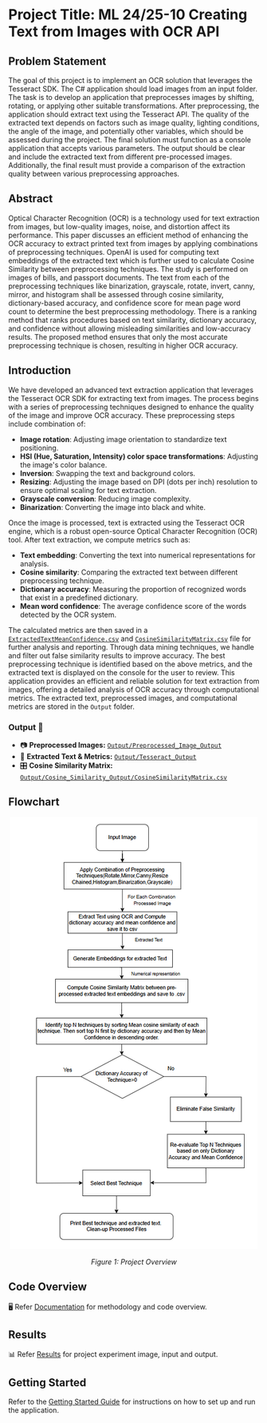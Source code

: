 # Project Title: ML 24/25-10 Creating Text from Images with OCR API

## Problem Statement
The goal of this project is to implement an OCR solution that leverages the Tesseract SDK. The C# application should load images from an input folder. The task is to develop an application that preprocesses images by shifting, rotating, or applying other suitable transformations. After preprocessing, the application should extract text using the Tesseract API. The quality of the extracted text depends on factors such as image quality, lighting conditions, the angle of the image, and potentially other variables, which should be assessed during the project. The final solution must function as a console application that accepts various parameters. The output should be clear and include the extracted text from different pre-processed images. Additionally, the final result must provide a comparison of the extraction quality between various preprocessing approaches.

## Abstract
Optical Character Recognition (OCR) is a technology used for text extraction from images, but low-quality images, noise, and distortion affect its performance. This paper discusses an efficient method of enhancing the OCR accuracy to extract printed text from images by applying combinations of preprocessing techniques. OpenAI is used for computing text embeddings of the extracted text which is further used to calculate Cosine Similarity between preprocessing techniques. The study is performed on images of bills, and passport documents. The text from each of the preprocessing techniques like binarization, grayscale, rotate, invert, canny, mirror, and histogram shall be assessed through cosine similarity, dictionary-based accuracy, and confidence score for mean page word count to determine the best preprocessing methodology. There is a ranking method that ranks procedures based on text similarity, dictionary accuracy, and confidence without allowing misleading similarities and low-accuracy results. The proposed method ensures that only the most accurate preprocessing technique is chosen, resulting in higher OCR accuracy.

## Introduction
We have developed an advanced text extraction application that leverages the Tesseract OCR SDK for extracting text from images. The process begins with a series of preprocessing techniques designed to enhance the quality of the image and improve OCR accuracy. These preprocessing steps include combination of:

- **Image rotation**: Adjusting image orientation to standardize text positioning.
- **HSI (Hue, Saturation, Intensity) color space transformations**: Adjusting the image's color balance.
- **Inversion**: Swapping the text and background colors.
- **Resizing**: Adjusting the image based on DPI (dots per inch) resolution to ensure optimal scaling for text extraction.
- **Grayscale conversion**: Reducing image complexity.
- **Binarization**: Converting the image into black and white.

Once the image is processed, text is extracted using the Tesseract OCR engine, which is a robust open-source Optical Character Recognition (OCR) tool. After text extraction, we compute metrics such as:

- **Text embedding**: Converting the text into numerical representations for analysis.
- **Cosine similarity**: Comparing the extracted text between different preprocessing technique.
- **Dictionary accuracy**: Measuring the proportion of recognized words that exist in a predefined dictionary.
- **Mean word confidence**: The average confidence score of the words detected by the OCR system.

The calculated metrics are then saved in a [`ExtractedTextMeanConfidence.csv`](Source/OCRApplication/OCRApplication/Output/Tesseract_Output/ExtractedTextMeanConfidence.csv) and [`CosineSimilarityMatrix.csv`](Source/OCRApplication/OCRApplication/Output/Cosine_Similarity_Output/CosineSimilarityMatrix.csv) file for further analysis and reporting. Through data mining techniques, we handle and filter out false similarity results to improve accuracy. The best preprocessing technique is identified based on the above metrics, and the extracted text is displayed on the console for the user to review. This application provides an efficient and reliable solution for text extraction from images, offering a detailed analysis of OCR accuracy through computational metrics. The extracted text, preprocessed images, and computational metrics are stored in the `Output` folder.

### **Output 📂**
- 📷 **Preprocessed Images:** [`Output/Preprocessed_Image_Output`](Source/OCRApplication/OCRApplication/Output/Preprocessed_Image_Output)
- 📝 **Extracted Text & Metrics:** [`Output/Tesseract_Output`](Source/OCRApplication/OCRApplication/Output/Tesseract_Output)
- 🎛️ **Cosine Similarity Matrix:** [`Output/Cosine_Similarity_Output/CosineSimilarityMatrix.csv`](Source/OCRApplication/OCRApplication/Output/Cosine_Similarity_Output/)

## Flowchart
<p align="center">
  <img src="/Documentation/document_images/flowchart.png" alt="Flowchart">
</p>
<p align="center"><i>Figure 1: Project Overview</i></p>

## Code Overview
🖥️ Refer [Documentation](/Documentation/document_md/code_overview.md) for methodology and code overview.

## Results
📊 Refer [Results](/Documentation/document_md/results.md) for project experiment image, input and output. 

## Getting Started
Refer to the [Getting Started Guide](/Documentation/document_md/getting_started.md) for instructions on how to set up and run the application.
